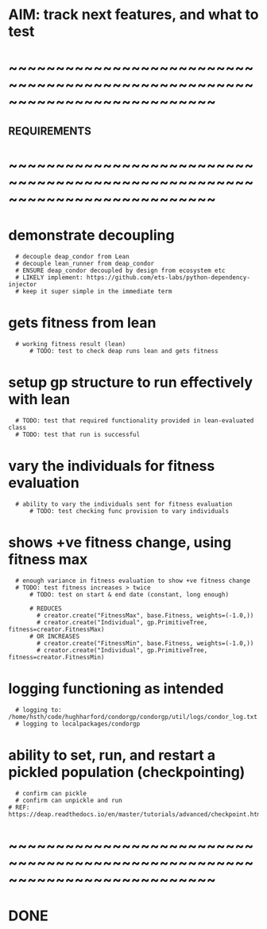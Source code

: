 # AIM: track next features, and what to test

# ~~~~~~~~~~~~~~~~~~~~~~~~~~~~~~~~~~~~~~~~~~~~~~~~~~~~~~~~~~~~~~~~~~~~~~~~~~
## REQUIREMENTS
# ~~~~~~~~~~~~~~~~~~~~~~~~~~~~~~~~~~~~~~~~~~~~~~~~~~~~~~~~~~~~~~~~~~~~~~~~~~

  # demonstrate decoupling
      # decouple deap_condor from Lean
      # decouple lean_runner from deap_condor
      # ENSURE deap_condor decoupled by design from ecosystem etc
      # LIKELY implement: https://github.com/ets-labs/python-dependency-injector
      # keep it super simple in the immediate term

  # gets fitness from lean
      # working fitness result (lean)
          # TODO: test to check deap runs lean and gets fitness

  # setup gp structure to run effectively with lean
      # TODO: test that required functionality provided in lean-evaluated class
      # TODO: test that run is successful

  # vary the individuals for fitness evaluation
      # ability to vary the individuals sent for fitness evaluation
          # TODO: test checking func provision to vary individuals



  # shows +ve fitness change, using fitness max
      # enough variance in fitness evaluation to show +ve fitness change
      # TODO: test fitness increases > twice
          # TODO: test on start & end date (constant, long enough)

          # REDUCES
            # creator.create("FitnessMax", base.Fitness, weights=(-1.0,))
            # creator.create("Individual", gp.PrimitiveTree, fitness=creator.FitnessMax)
          # OR INCREASES
            # creator.create("FitnessMin", base.Fitness, weights=(-1.0,))
            # creator.create("Individual", gp.PrimitiveTree, fitness=creator.FitnessMin)



  # logging functioning as intended
      # logging to: /home/hsth/code/hughharford/condorgp/condorgp/util/logs/condor_log.txt
      # logging to localpackages/condorgp


  # ability to set, run, and restart a pickled population (checkpointing)
      # confirm can pickle
      # confirm can unpickle and run
    # REF: https://deap.readthedocs.io/en/master/tutorials/advanced/checkpoint.html

# ~~~~~~~~~~~~~~~~~~~~~~~~~~~~~~~~~~~~~~~~~~~~~~~~~~~~~~~~~~~~~~~~~~~~~~~~~~
# DONE
